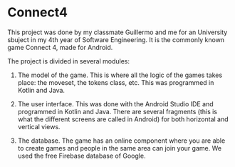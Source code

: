# Connect4
This project was done by my classmate Guillermo and me for an University sbuject in my 4th year of Software Engineering. It is the commonly known game Connect 4, made for Android.

The project is divided in several modules: 

1. The model of the game. This is where all the logic of the games takes place: the moveset, the tokens class, etc. This was programmed in Kotlin and Java.

2. The user interface. This was done with the Android Studio IDE and programmed in Kotlin and Java. There are several fragments (this is what the different screens are called in Android) for both horizontal and vertical views.

3. The database. The game has an online component where you are able to create games and people in the same area can join your game. We used the free Firebase database of Google.
